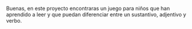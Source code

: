 Buenas, en este proyecto encontraras un juego para niños que han aprendido a leer y que puedan diferenciar entre un sustantivo, adjentivo y verbo.
